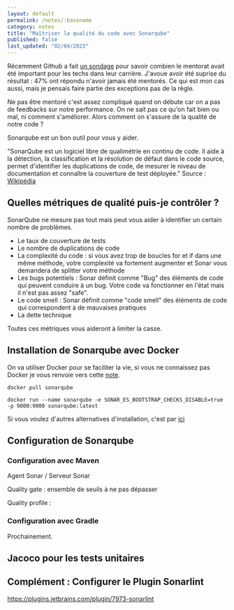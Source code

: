 ```yaml
---
layout: default
permalink: /notes/:basename
category: notes
title: "Maîtriser la qualité du code avec Sonarqube"
published: false
last_updated: "02/04/2023"
---
```


Récemment Github a fait [un sondage](https://twitter.com/github/status/1643724794192609280) pour savoir combien le mentorat avait été important pour les techs dans leur carrière. J'avoue avoir été suprise du résultat : 47% ont répondu n'avoir jamais été mentorés. Ce qui est mon cas aussi, mais je pensais faire partie des exceptions pas de la règle.

Ne pas être mentoré c'est assez compliqué quand on débute car on a pas de feedbacks sur notre performance. On ne sait pas ce qu'on fait bien ou mal, ni comment s'améliorer. Alors comment on s'assure de la qualité de notre code ?

Sonarqube est un bon outil pour vous y aider.

"SonarQube est un logiciel libre de qualimétrie en continu de code. Il aide à la détection, la classification et la résolution de défaut dans le code source, permet d'identifier les duplications de code, de mesurer le niveau de documentation et connaître la couverture de test déployée." Source : [Wikipédia](https://fr.wikipedia.org/wiki/SonarQube)

## Quelles métriques de qualité puis-je contrôler ?

SonarQube ne mesure pas tout mais peut vous aider à identifier un certain nombre de problèmes.
* Le taux de couverture de tests
* Le nombre de duplications de code
* La complexité du code : si vous avez trop de boucles for et if dans une même méthode, votre complexité va fortement augmenter et Sonar vous demandera de splitter votre méthode
* Les bugs potentiels : Sonar définit comme "Bug" des éléments de code qui peuvent conduire à un bug. Votre code va fonctionner en l'état mais il n'est pas assez "safe". 
* Le code smell : Sonar définit comme "code smell" des éléments de code qui correspondent à de mauvaises pratiques
* La dette technique

Toutes ces métriques vous aideront à limiter la casse.

## Installation de Sonarqube avec Docker

On va utiliser Docker pour se faciliter la vie, si vous ne connaissez pas Docker je vous renvoie vers cette [note]().

```
docker pull sonarqube
```


```
docker run --name sonarqube -e SONAR_ES_BOOTSTRAP_CHECKS_DISABLE=true -p 9000:9000 sonarqube:latest
```

Si vous voulez d'autres alternatives d'installation, c'est par [ici](https://docs.sonarqube.org/latest/setup-and-upgrade/install-the-server/)


## Configuration de Sonarqube

### Configuration avec Maven

Agent Sonar / Serveur Sonar

Quality gate : ensemble de seuils à ne pas dépasser

Quality profile :

### Configuration avec Gradle

Prochainement.

## Jacoco pour les tests unitaires



## Complément : Configurer le Plugin Sonarlint


https://plugins.jetbrains.com/plugin/7973-sonarlint